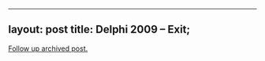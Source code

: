 
---
layout: post
title: Delphi 2009 &#8211; Exit;
---
[Follow up archived post.](/alex.ciobanu.org/index2cf9.html)